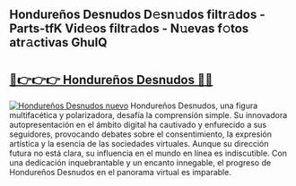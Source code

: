 ## Hondureños Desnudos D𝚎sn𝚞dos filtr𝚊dos - Parts-tfK Vid𝚎os filtr𝚊dos - N𝚞evas f𝚘tos atr𝚊ctivas GhulQ

# <h2><a href="http://mb5pdsd.tromn.icu/?c=Hondure%c3%b1os+Desnudos">🔗👉👉👉 Hondureños Desnudos 🔗🔗</a></h2>

[![Hondureños Desnudos nuevo](https://i.imgur.com/pEAQMta.gif)](http://mb5pdsd.tromn.icu/?c=Hondure%c3%b1os+Desnudos)
Hondureños Desnudos, una figura multifacética y polarizadora, desafía la comprensión simple. Su innovadora autopresentación en el ámbito digital ha cautivado y enfurecido a sus seguidores, provocando debates sobre el consentimiento, la expresión artística y la esencia de las sociedades virtuales. Aunque su dirección futura no está clara, su influencia en el mundo en línea es indiscutible. Con una dedicación inquebrantable y un encanto innegable, el progreso de Hondureños Desnudos en el panorama virtual es imparable.
